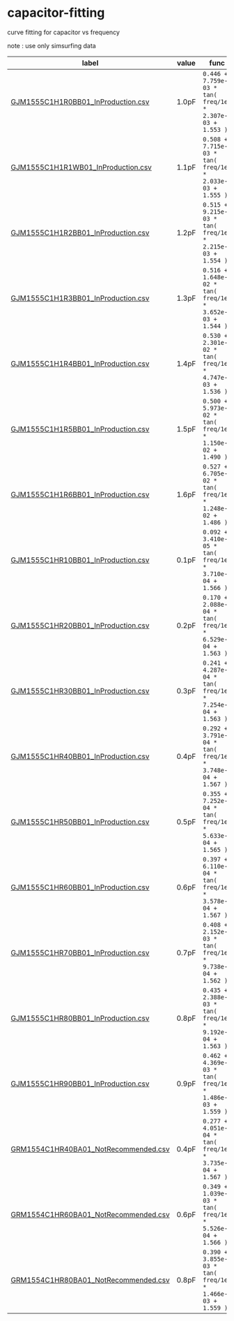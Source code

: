 # capacitor-fitting
curve fitting for capacitor vs frequency

note : use only simsurfing data

| label | value | func |
| ---   | ---   | --- |
| [GJM1555C1H1R0BB01_InProduction.csv](img/GJM1555C1H1R0BB01_InProduction.png) | 1.0pF | `0.446 + 7.759e-03 * tan( freq/1e9 * 2.307e-03 + 1.553 )` |
| [GJM1555C1H1R1WB01_InProduction.csv](img/GJM1555C1H1R1WB01_InProduction.png) | 1.1pF | `0.508 + 7.715e-03 * tan( freq/1e9 * 2.033e-03 + 1.555 )` |
| [GJM1555C1H1R2BB01_InProduction.csv](img/GJM1555C1H1R2BB01_InProduction.png) | 1.2pF | `0.515 + 9.215e-03 * tan( freq/1e9 * 2.215e-03 + 1.554 )` |
| [GJM1555C1H1R3BB01_InProduction.csv](img/GJM1555C1H1R3BB01_InProduction.png) | 1.3pF | `0.516 + 1.648e-02 * tan( freq/1e9 * 3.652e-03 + 1.544 )` |
| [GJM1555C1H1R4BB01_InProduction.csv](img/GJM1555C1H1R4BB01_InProduction.png) | 1.4pF | `0.530 + 2.301e-02 * tan( freq/1e9 * 4.747e-03 + 1.536 )` |
| [GJM1555C1H1R5BB01_InProduction.csv](img/GJM1555C1H1R5BB01_InProduction.png) | 1.5pF | `0.500 + 5.973e-02 * tan( freq/1e9 * 1.150e-02 + 1.490 )` |
| [GJM1555C1H1R6BB01_InProduction.csv](img/GJM1555C1H1R6BB01_InProduction.png) | 1.6pF | `0.527 + 6.705e-02 * tan( freq/1e9 * 1.248e-02 + 1.486 )` |
| [GJM1555C1HR10BB01_InProduction.csv](img/GJM1555C1HR10BB01_InProduction.png) | 0.1pF | `0.092 + 3.410e-05 * tan( freq/1e9 * 3.710e-04 + 1.566 )` |
| [GJM1555C1HR20BB01_InProduction.csv](img/GJM1555C1HR20BB01_InProduction.png) | 0.2pF | `0.170 + 2.088e-04 * tan( freq/1e9 * 6.529e-04 + 1.563 )` |
| [GJM1555C1HR30BB01_InProduction.csv](img/GJM1555C1HR30BB01_InProduction.png) | 0.3pF | `0.241 + 4.287e-04 * tan( freq/1e9 * 7.254e-04 + 1.563 )` |
| [GJM1555C1HR40BB01_InProduction.csv](img/GJM1555C1HR40BB01_InProduction.png) | 0.4pF | `0.292 + 3.791e-04 * tan( freq/1e9 * 3.748e-04 + 1.567 )` |
| [GJM1555C1HR50BB01_InProduction.csv](img/GJM1555C1HR50BB01_InProduction.png) | 0.5pF | `0.355 + 7.252e-04 * tan( freq/1e9 * 5.633e-04 + 1.565 )` |
| [GJM1555C1HR60BB01_InProduction.csv](img/GJM1555C1HR60BB01_InProduction.png) | 0.6pF | `0.397 + 6.110e-04 * tan( freq/1e9 * 3.578e-04 + 1.567 )` |
| [GJM1555C1HR70BB01_InProduction.csv](img/GJM1555C1HR70BB01_InProduction.png) | 0.7pF | `0.408 + 2.152e-03 * tan( freq/1e9 * 9.738e-04 + 1.562 )` |
| [GJM1555C1HR80BB01_InProduction.csv](img/GJM1555C1HR80BB01_InProduction.png) | 0.8pF | `0.435 + 2.388e-03 * tan( freq/1e9 * 9.192e-04 + 1.563 )` |
| [GJM1555C1HR90BB01_InProduction.csv](img/GJM1555C1HR90BB01_InProduction.png) | 0.9pF | `0.462 + 4.369e-03 * tan( freq/1e9 * 1.486e-03 + 1.559 )` |
| [GRM1554C1HR40BA01_NotRecommended.csv](img/GRM1554C1HR40BA01_NotRecommended.png) | 0.4pF | `0.277 + 4.051e-04 * tan( freq/1e9 * 3.735e-04 + 1.567 )` |
| [GRM1554C1HR60BA01_NotRecommended.csv](img/GRM1554C1HR60BA01_NotRecommended.png) | 0.6pF | `0.349 + 1.039e-03 * tan( freq/1e9 * 5.526e-04 + 1.566 )` |
| [GRM1554C1HR80BA01_NotRecommended.csv](img/GRM1554C1HR80BA01_NotRecommended.png) | 0.8pF | `0.390 + 3.855e-03 * tan( freq/1e9 * 1.466e-03 + 1.559 )` |
